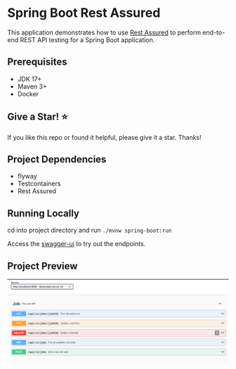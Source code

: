 # Spring Boot Rest Assured

This application demonstrates how to use [Rest Assured](https://rest-assured.io/) to perform end-to-end REST API testing for a Spring Boot application.

## Prerequisites
* JDK 17+
* Maven 3+
* Docker


## Give a Star! :star:

If you like this repo or found it helpful, please give it a star. Thanks!

## Project Dependencies
* flyway
* Testcontainers
* Rest Assured

## Running Locally
cd into project directory and run 
`./mvnw spring-boot:run`

Access the [swagger-ui](http://localhost:8082/swagger-ui/index.html) to try out the endpoints.



## Project Preview

![swagger.png](docs%2Ffiles%2Fswagger.png)